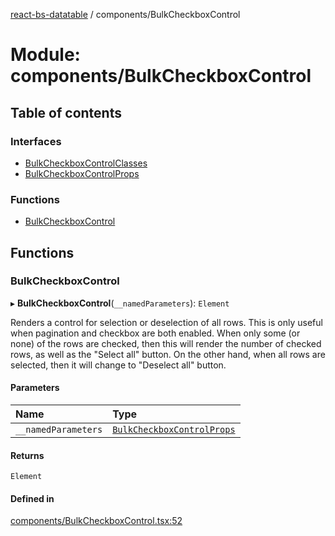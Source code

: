 [react-bs-datatable](../README.md) / components/BulkCheckboxControl

# Module: components/BulkCheckboxControl

## Table of contents

### Interfaces

- [BulkCheckboxControlClasses](../interfaces/components_BulkCheckboxControl.BulkCheckboxControlClasses.md)
- [BulkCheckboxControlProps](../interfaces/components_BulkCheckboxControl.BulkCheckboxControlProps.md)

### Functions

- [BulkCheckboxControl](components_BulkCheckboxControl.md#bulkcheckboxcontrol)

## Functions

### BulkCheckboxControl

▸ **BulkCheckboxControl**(`__namedParameters`): `Element`

Renders a control for selection or deselection of all rows. This is
only useful when pagination and checkbox are both enabled. When only
some (or none) of the rows are checked, then this will render the
number of checked rows, as well as the "Select all" button.
On the other hand, when all rows are selected, then it will
change to "Deselect all" button.

#### Parameters

| Name | Type |
| :------ | :------ |
| `__namedParameters` | [`BulkCheckboxControlProps`](../interfaces/components_BulkCheckboxControl.BulkCheckboxControlProps.md) |

#### Returns

`Element`

#### Defined in

[components/BulkCheckboxControl.tsx:52](https://github.com/imballinst/react-bs-datatable/blob/c9aa1a4/src/components/BulkCheckboxControl.tsx#L52)

